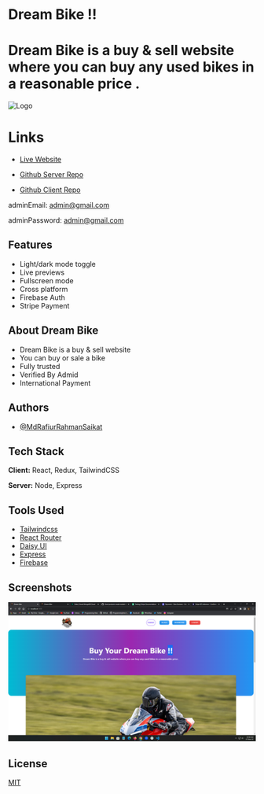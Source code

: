 # Dream Bike !!

# Dream Bike is a buy & sell website where you can buy any used bikes in a reasonable price .

![Logo](./src/assets/LOGO.ico)

# Links

- [Live Website](https://dreambike00000001.web.app/)

- [Github Server Repo ](https://github.com/programming-hero-web-course-4/b612-used-products-resale-server-side-RafiurRahmanSaikat)
- [Github Client Repo ](https://github.com/programming-hero-web-course-4/b612-used-products-resale-clients-side-RafiurRahmanSaikat)

adminEmail: admin@gmail.com

adminPassword: admin@gmail.com

## Features

- Light/dark mode toggle
- Live previews
- Fullscreen mode
- Cross platform
- Firebase Auth
- Stripe Payment

## About Dream Bike

- Dream Bike is a buy & sell website
- You can buy or sale a bike
- Fully trusted
- Verified By Admid
- International Payment

## Authors

- [@MdRafiurRahmanSaikat](https://github.com/MdRafiurRahmanSaikat/)

## Tech Stack

**Client:** React, Redux, TailwindCSS

**Server:** Node, Express

## Tools Used

- [Tailwindcss](https://tailwindcss.com/)
- [React Router](https://reactrouter.com/en/main)
- [Daisy UI](https://daisyui.com/)
- [Express](https://expressjs.com/)
- [Firebase](https://firebase.google.com/)

## Screenshots

![App Screenshot](./src//assets//Screenshot.png)

## License

[MIT](https://choosealicense.com/licenses/mit/)

